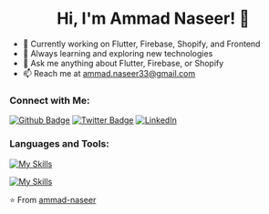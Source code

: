 <div align="center">
  <h1><b>Hi, I'm Ammad Naseer! 👋</b></h1>
</div>



- 🔭 Currently working on Flutter, Firebase, Shopify, and Frontend
- 🌱 Always learning and exploring new technologies
- 💬 Ask me anything about Flutter, Firebase, or Shopify
- 📫 Reach me at [ammad.naseer33@gmail.com](mailto:ammad.naseer33@gmail.com)

### Connect with Me:

[![Github Badge](https://img.shields.io/badge/-ammad--naseer-black?style=flat&logo=github&logoColor=white)](https://github.com/ammad-naseer)
[![Twitter Badge](https://img.shields.io/badge/-YourTwitterHandle-blue?style=flat&logo=twitter&logoColor=white)](YOUR-TWITTER-LINK)
[![LinkedIn](https://img.shields.io/badge/LinkedIn-Ammad_Naseer-blue?style=flat&logo=linkedin&logoColor=white)](https://pk.linkedin.com/in/ammad-naseer-05aa521b9)

### Languages and Tools:

[![My Skills](https://skillicons.dev/icons?i=flutter,dart,firebase,github,git)](https://skillicons.dev)

[![My Skills](https://skillicons.dev/icons?i=html,css,javascript,jquery,json)](https://skillicons.dev)


⭐️ From [ammad-naseer](https://github.com/ammad-naseer)


<!--
**Ammad-Naseer/Ammad-Naseer** is a ✨ _special_ ✨ repository because its `README.md` (this file) appears on your GitHub profile.

Here are some ideas to get you started:

- 🔭 I’m currently working on ...
- 🌱 I’m currently learning ...
- 👯 I’m looking to collaborate on ...
- 🤔 I’m looking for help with ...
- 💬 Ask me about ...
- 📫 How to reach me: ...
- 😄 Pronouns: ...
- ⚡ Fun fact: ...
-->
